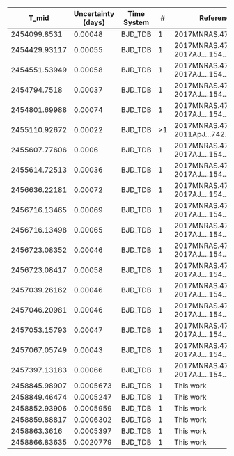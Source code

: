 |T_mid        |Uncertainty (days)|Time System|#  |Reference           |
|-------------|------------------|-----------|---|--------------------|
|2454099.8531 |0.00048           |BJD_TDB    |1  |2017MNRAS.472.3871T |
|2454429.93117|0.00055           |BJD_TDB    |1  |2017MNRAS.472.3871T; 2017AJ….154...49W|
|2454551.53949|0.00058           |BJD_TDB    |1  |2017MNRAS.472.3871T; 2017AJ….154...49W|
|2454794.7518 |0.00037           |BJD_TDB    |1  |2017MNRAS.472.3871T; 2017AJ….154...49W|
|2454801.69988|0.00074           |BJD_TDB    |1  |2017MNRAS.472.3871T; 2017AJ….154...49W|
|2455110.92672|0.00022           |BJD_TDB    |>1 |2017MNRAS.472.3871T; 2011ApJ…742...59H|
|2455607.77606|0.0006            |BJD_TDB    |1  |2017MNRAS.472.3871T; 2017AJ….154...49W|
|2455614.72513|0.00036           |BJD_TDB    |1  |2017MNRAS.472.3871T; 2017AJ….154...49W|
|2456636.22181|0.00072           |BJD_TDB    |1  |2017MNRAS.472.3871T; 2017AJ….154...49W|
|2456716.13465|0.00069           |BJD_TDB    |1  |2017MNRAS.472.3871T; 2017AJ….154...49W|
|2456716.13498|0.00065           |BJD_TDB    |1  |2017MNRAS.472.3871T; 2017AJ….154...49W|
|2456723.08352|0.00046           |BJD_TDB    |1  |2017MNRAS.472.3871T; 2017AJ….154...49W|
|2456723.08417|0.00058           |BJD_TDB    |1  |2017MNRAS.472.3871T; 2017AJ….154...49W|
|2457039.26162|0.00046           |BJD_TDB    |1  |2017MNRAS.472.3871T; 2017AJ….154...49W|
|2457046.20981|0.00046           |BJD_TDB    |1  |2017MNRAS.472.3871T; 2017AJ….154...49W|
|2457053.15793|0.00047           |BJD_TDB    |1  |2017MNRAS.472.3871T; 2017AJ….154...49W|
|2457067.05749|0.00043           |BJD_TDB    |1  |2017MNRAS.472.3871T; 2017AJ….154...49W|
|2457397.13183|0.00066           |BJD_TDB    |1  |2017MNRAS.472.3871T; 2017AJ….154...49W|
|2458845.98907|0.0005673         |BJD_TDB    |1  |This work           |
|2458849.46474|0.0005247         |BJD_TDB    |1  |This work           |
|2458852.93906|0.0005959         |BJD_TDB    |1  |This work           |
|2458859.88817|0.0006302         |BJD_TDB    |1  |This work           |
|2458863.3616 |0.0005397         |BJD_TDB    |1  |This work           |
|2458866.83635|0.0020779         |BJD_TDB    |1  |This work           |
